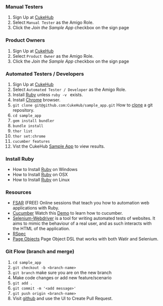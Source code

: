 ### Manual Testers

1. Sign Up at [CukeHub](https://cukehub.com/users/sign_up) 
2. Select ```Manual Tester``` as the Amigo Role.
3. Click the *Join the Sample App* checkbox on the sign page

### Product Owners

1. Sign Up at [CukeHub](https://cukehub.com/users/sign_up) 
2. Select ```Product Owner``` as the Amigo Role.
3. Click the *Join the Sample App* checkbox on the sign page

### Automated Testers / Developers

1. Sign Up at [CukeHub](https://cukehub.com/users/sign_up)
2. Select ```Automated Tester / Developer``` as the Amigo Role.
3. Install [Ruby](http://davehaeffner.com/selenium-guidebook/install/ruby/) unless ```ruby -v ``` exists.
4. Install [Chrome](https://www.google.com/chrome/browser/desktop/index.html) browser.
5. ```git clone git@github.com:CukeHub/sample_app.git``` How to [clone](https://help.github.com/articles/cloning-a-repository/) a git repository.
6. ```cd sample_app```
7. ```gem install bundler```
8. ```bundle install```
9. ```thor list```
10. ```thor set:chrome```
11. ```cucumber features```
12. Vist the CukeHub [Sample App](https://cukehub.com/apps/91) to view results.

### Install Ruby
* How to Install [Ruby](http://davehaeffner.com/selenium-guidebook/install/ruby/windows/) on Windows 
* How to Install [Ruby](http://davehaeffner.com/selenium-guidebook/install/ruby/mac/10.10/) on OSX 
* How to Install [Ruby](http://davehaeffner.com/selenium-guidebook/install/ruby/linux/) on Linux 

### Resources
* [FSAR](http://fullstackautomationwithruby.com/) (FREE) Online sessions that teach you how to automation web applications with Ruby. 
* [Cucumber](https://cucumber.io/) Watch this [Demo](https://www.youtube.com/watch?v=jcufT1xVhGA&t=2s) to learn how to cucumber.
* [Selenium-Webdriver](https://rubygems.org/gems/selenium-webdriver) is a tool for writing automated tests of websites. It aims to mimic the behaviour of a real user, and as such interacts with the HTML of the application.
* [RSpec](http://rspec.info/)
* [Page Objects](https://rubygems.org/gems/page-object) Page Object DSL that works with both Watir and Selenium.

### Git Flow (branch and merge)

1. ```cd sample_app```
2. ```git checkout -b <branch-name>```
3. ```git branch``` make sure you are on the new branch
4. Make code changes or add new feature/scenario
5. ```git add .```
6. ```git commit -m '<add message>'```
7. ```git push origin <branch-name>```
8. Visit [github](https://github.com/CukeHub/sample_app) and use the UI to Create Pull Request.
